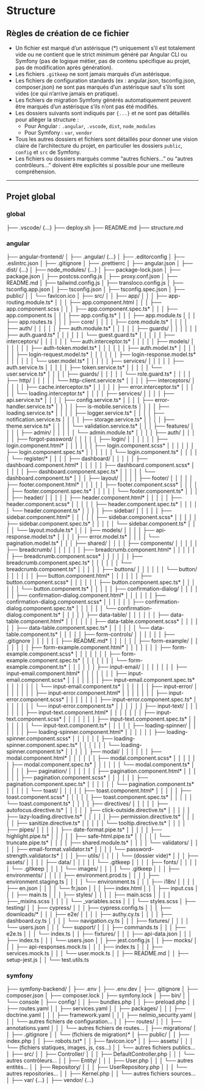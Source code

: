 # Structure

## Règles de création de ce fichier

- Un fichier est marqué d’un astérisque (*) uniquement s’il est totalement vide ou ne contient que le strict minimum généré par Angular CLI ou Symfony (pas de logique métier, pas de contenu spécifique au projet, pas de modification après génération).
- Les fichiers `.gitkeep` ne sont jamais marqués d’un astérisque.
- Les fichiers de configuration standards (ex : angular.json, tsconfig.json, composer.json) ne sont pas marqués d’un astérisque sauf s’ils sont vides (ce qui n’arrive jamais en pratique).
- Les fichiers de migration Symfony générés automatiquement peuvent être marqués d’un astérisque s’ils n’ont pas été modifiés.
- Les dossiers suivants sont indiqués par `{...}` et ne sont pas détaillés pour alléger la structure :
  - Pour Angular : `.angular`, `.vscode`, `dist`, `node_modules`
  - Pour Symfony : `var`, `vendor`
- Tous les autres dossiers et fichiers sont détaillés pour donner une vision claire de l’architecture du projet, en particulier les dossiers `public`, `config` et `src` de Symfony.
- Les fichiers ou dossiers marqués comme “autres fichiers…” ou “autres contrôleurs…” doivent être explicités si possible pour une meilleure compréhension.

---

## Projet global

### global

├── .vscode/ {...}
├── deploy.sh
├── README.md
├── structure.md

### angular

├── angular-frontend/
│   ├── .angular/ {...}
│   ├── .editorconfig
│   ├── .eslintrc.json
│   ├── .gitignore
│   ├── .prettierrc
│   ├── angular.json
│   ├── dist/ {...}
│   ├── node_modules/ {...}
│   ├── package-lock.json
│   ├── package.json
│   ├── postcss.config.js
│   ├── proxy.conf.json
│   ├── README.md
│   ├── tailwind.config.js
│   ├── transloco.config.js
│   ├── tsconfig.app.json
│   ├── tsconfig.json
│   ├── tsconfig.spec.json
│   ├── public/
│   │   └── favicon.ico
│   ├── src/
│   │   ├── app/
│   │   │   ├── app-routing.module.ts*
│   │   │   ├── app.component.html
│   │   │   ├── app.component.scss
│   │   │   ├── app.component.spec.ts*
│   │   │   ├── app.component.ts
│   │   │   ├── app.config.ts*
│   │   │   ├── app.module.ts
│   │   │   ├── app.routes.ts
│   │   │   ├── core/
│   │   │   │   ├── core.module.ts*
│   │   │   │   ├── auth/
│   │   │   │   │   ├── auth.module.ts*
│   │   │   │   │   ├── guards/
│   │   │   │   │   │   ├── auth.guard.ts*
│   │   │   │   │   │   └── guest.guard.ts*
│   │   │   │   │   ├── interceptors/
│   │   │   │   │   │   └── auth.interceptor.ts*
│   │   │   │   │   ├── models/
│   │   │   │   │   │   ├── auth-token.model.ts*
│   │   │   │   │   │   ├── auth.model.ts*
│   │   │   │   │   │   ├── login-request.model.ts*
│   │   │   │   │   │   ├── login-response.model.ts*
│   │   │   │   │   │   └── user.model.ts*
│   │   │   │   │   ├── services/
│   │   │   │   │       ├── auth.service.ts
│   │   │   │   │       ├── token.service.ts*
│   │   │   │   │       └── user.service.ts*
│   │   │   │   ├── guards/
│   │   │   │   │   └── role.guard.ts*
│   │   │   │   ├── http/
│   │   │   │   │   └── http-client.service.ts*
│   │   │   │   ├── interceptors/
│   │   │   │   │   ├── cache.interceptor.ts*
│   │   │   │   │   ├── error.interceptor.ts*
│   │   │   │   │   └── loading.interceptor.ts*
│   │   │   │   ├── services/
│   │   │   │       ├── api.service.ts*
│   │   │   │       ├── config.service.ts*
│   │   │   │       ├── error-handler.service.ts*
│   │   │   │       ├── is-mobile.service.ts
│   │   │   │       ├── loading.service.ts*
│   │   │   │       ├── logger.service.ts*
│   │   │   │       ├── notification.service.ts
│   │   │   │       ├── storage.service.ts*
│   │   │   │       ├── theme.service.ts*
│   │   │   │       └── validation.service.ts*
│   │   │   ├── features/
│   │   │   │   ├── admin/
│   │   │   │   │   └── admin.module.ts*
│   │   │   │   ├── auth/
│   │   │   │   │   ├── forgot-password/
│   │   │   │   │   ├── login/
│   │   │   │   │   │   ├── login.component.html*
│   │   │   │   │   │   ├── login.component.scss*
│   │   │   │   │   │   ├── login.component.spec.ts*
│   │   │   │   │   │   └── login.component.ts*
│   │   │   │   │   └── register/*
│   │   │   │   ├── dashboard/
│   │   │   │   │   ├── dashboard.component.html*
│   │   │   │   │   ├── dashboard.component.scss*
│   │   │   │   │   ├── dashboard.component.spec.ts*
│   │   │   │   │   └── dashboard.component.ts*
│   │   │   ├── layout/
│   │   │   │   ├── footer/
│   │   │   │   │   ├── footer.component.html*
│   │   │   │   │   ├── footer.component.scss*
│   │   │   │   │   ├── footer.component.spec.ts*
│   │   │   │   │   └── footer.component.ts*
│   │   │   │   ├── header/
│   │   │   │   │   ├── header.component.html*
│   │   │   │   │   ├── header.component.scss*
│   │   │   │   │   ├── header.component.spec.ts*
│   │   │   │   │   └── header.component.ts*
│   │   │   │   ├── sidebar/
│   │   │   │   │   ├── sidebar.component.html*
│   │   │   │   │   ├── sidebar.component.scss*
│   │   │   │   │   ├── sidebar.component.spec.ts*
│   │   │   │   │   └── sidebar.component.ts*
│   │   │   │   └── layout.module.ts*
│   │   │   ├── models/
│   │   │   │   ├── api-response.model.ts*
│   │   │   │   ├── error.model.ts*
│   │   │   │   └── pagination.model.ts*
│   │   │   ├── shared/
│   │   │   │   ├── components/
│   │   │   │   │   ├── breadcrumb/
│   │   │   │   │   │   ├── breadcrumb.component.html*
│   │   │   │   │   │   ├── breadcrumb.component.scss*
│   │   │   │   │   │   ├── breadcrumb.component.spec.ts*
│   │   │   │   │   │   └── breadcrumb.component.ts*
│   │   │   │   │   ├── buttons/
│   │   │   │   │   │   └── button/
│   │   │   │   │   │       ├── button.component.html*
│   │   │   │   │   │       ├── button.component.scss*
│   │   │   │   │   │       ├── button.component.spec.ts*
│   │   │   │   │   │       └── button.component.ts*
│   │   │   │   │   ├── confirmation-dialog/
│   │   │   │   │   │   ├── confirmation-dialog.component.html*
│   │   │   │   │   │   ├── confirmation-dialog.component.scss*
│   │   │   │   │   │   ├── confirmation-dialog.component.spec.ts*
│   │   │   │   │   │   └── confirmation-dialog.component.ts*
│   │   │   │   │   ├── data-table/
│   │   │   │   │   │   ├── data-table.component.html*
│   │   │   │   │   │   ├── data-table.component.scss*
│   │   │   │   │   │   ├── data-table.component.spec.ts*
│   │   │   │   │   │   └── data-table.component.ts*
│   │   │   │   │   ├── form-controls/
│   │   │   │   │   │   ├── .gitignore
│   │   │   │   │   │   ├── README.md*
│   │   │   │   │   │   ├── form-example/
│   │   │   │   │   │   │   ├── form-example.component.html*
│   │   │   │   │   │   │   ├── form-example.component.scss*
│   │   │   │   │   │   │   ├── form-example.component.spec.ts*
│   │   │   │   │   │   │   └── form-example.component.ts*
│   │   │   │   │   │   ├── input-email/
│   │   │   │   │   │   │   ├── input-email.component.html*
│   │   │   │   │   │   │   ├── input-email.component.scss*
│   │   │   │   │   │   │   ├── input-email.component.spec.ts*
│   │   │   │   │   │   │   └── input-email.component.ts*
│   │   │   │   │   │   ├── input-error/
│   │   │   │   │   │   │   ├── input-error.component.html*
│   │   │   │   │   │   │   ├── input-error.component.scss*
│   │   │   │   │   │   │   ├── input-error.component.spec.ts*
│   │   │   │   │   │   │   └── input-error.component.ts*
│   │   │   │   │   │   ├── input-text/
│   │   │   │   │   │   │   ├── input-text.component.html*
│   │   │   │   │   │   │   ├── input-text.component.scss*
│   │   │   │   │   │   │   ├── input-text.component.spec.ts*
│   │   │   │   │   │   │   └── input-text.component.ts*
│   │   │   │   │   ├── loading-spinner/
│   │   │   │   │   │   ├── loading-spinner.component.html*
│   │   │   │   │   │   ├── loading-spinner.component.scss*
│   │   │   │   │   │   ├── loading-spinner.component.spec.ts*
│   │   │   │   │   │   └── loading-spinner.component.ts*
│   │   │   │   │   ├── modal/
│   │   │   │   │   │   ├── modal.component.html*
│   │   │   │   │   │   ├── modal.component.scss*
│   │   │   │   │   │   ├── modal.component.spec.ts*
│   │   │   │   │   │   └── modal.component.ts*
│   │   │   │   │   ├── pagination/
│   │   │   │   │   │   ├── pagination.component.html*
│   │   │   │   │   │   ├── pagination.component.scss*
│   │   │   │   │   │   ├── pagination.component.spec.ts*
│   │   │   │   │   │   └── pagination.component.ts*
│   │   │   │   │   └── toast/
│   │   │   │   │       ├── toast.component.html*
│   │   │   │   │       ├── toast.component.scss*
│   │   │   │   │       ├── toast.component.spec.ts*
│   │   │   │   │       └── toast.component.ts*
│   │   │   │   ├── directives/
│   │   │   │   │   ├── autofocus.directive.ts*
│   │   │   │   │   ├── click-outside.directive.ts*
│   │   │   │   │   ├── lazy-loading.directive.ts*
│   │   │   │   │   ├── permission.directive.ts*
│   │   │   │   │   ├── sanitize.directive.ts*
│   │   │   │   │   └── tooltip.directive.ts*
│   │   │   │   ├── pipes/
│   │   │   │   │   ├── date-format.pipe.ts*
│   │   │   │   │   ├── highlight.pipe.ts*
│   │   │   │   │   ├── safe-html.pipe.ts*
│   │   │   │   │   └── truncate.pipe.ts*
│   │   │   │   ├── shared.module.ts*
│   │   │   │   └── validators/
│   │   │   │       ├── email-format.validator.ts*
│   │   │   │       └── password-strength.validator.ts*
│   │   │   ├── utils/
│   │   │   │   └── (dossier vide)*
│   │   │   ├── assets/
│   │   │   │   ├── data/
│   │   │   │   │   └── .gitkeep
│   │   │   │   ├── fonts/
│   │   │   │   │   └── .gitkeep
│   │   │   │   └── images/
│   │   │   │       └── .gitkeep
│   │   │   ├── environments/
│   │   │   │   ├── environment.prod.ts
│   │   │   │   ├── environment.staging.ts
│   │   │   │   └── environment.ts
│   │   │   ├── i18n/
│   │   │   │   ├── en.json
│   │   │   │   └── fr.json
│   │   │   ├── index.html
│   │   │   ├── input.css
│   │   │   ├── main.ts
│   │   │   ├── styles/
│   │   │   │   ├── main.scss
│   │   │   │   ├──_mixins.scss
│   │   │   │   └── _variables.scss
│   │   │   └── styles.scss
│   ├── testing/
│   │   ├── cypress/
│   │   │   ├── cypress.config.ts
│   │   │   ├── downloads/*
│   │   │   ├── e2e/
│   │   │   │   ├── authy.cy.ts
│   │   │   │   ├── dashboard.cy.ts
│   │   │   │   └── navigation.cy.ts
│   │   │   ├── fixtures/
│   │   │   │   └── users.json
│   │   │   └── support/
│   │   │       ├── commands.ts
│   │   │       ├── e2e.ts
│   │   │       └── index.ts
│   │   ├── fixtures/
│   │   │   ├── api-data.json
│   │   │   ├── index.ts
│   │   │   └── users.json
│   │   ├── jest.config.js
│   │   ├── mocks/
│   │   │   ├── api-responses.mock.ts
│   │   │   ├── index.ts
│   │   │   ├── services.mock.ts
│   │   │   └── user.mock.ts
│   │   ├── README.md
│   │   ├── setup-jest.js
│   │   └── test.utils.ts

### symfony

├── symfony-backend/
│   ├── .env
│   ├── .env.dev
│   ├── .gitignore
│   ├── composer.json
│   ├── composer.lock
│   ├── symfony.lock
│   ├── bin/
│   │   └── console
│   ├── config/
│   │   ├── bundles.php
│   │   ├── preload.php
│   │   ├── routes.yaml
│   │   ├── services.yaml
│   │   ├── packages/
│   │   │   ├── doctrine.yaml
│   │   │   ├── framework.yaml
│   │   │   ├── nelmio_security.yaml
│   │   │   └── autres fichiers de configuration...
│   │   ├── routes/
│   │   │   ├── annotations.yaml
│   │   │   └── autres fichiers de routes...
│   ├── migrations/
│   │   ├── .gitignore
│   │   └── (fichiers de migration)*
│   ├── public/
│   │   ├── index.php
│   │   ├── robots.txt*
│   │   ├── favicon.ico*
│   │   ├── assets/
│   │   │   └── (fichiers statiques, images, js, css...)
│   │   └── autres fichiers publics...
│   ├── src/
│   │   ├── Controller/
│   │   │   ├── DefaultController.php
│   │   │   └── autres contrôleurs...
│   │   ├── Entity/
│   │   │   ├── User.php
│   │   │   └── autres entités...
│   │   ├── Repository/
│   │   │   ├── UserRepository.php
│   │   │   └── autres repositories...
│   │   ├── Kernel.php
│   │   └── autres fichiers sources...
│   ├── var/ {...}
│   ├── vendor/ {...}
